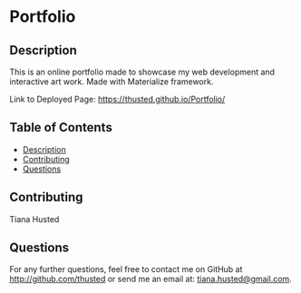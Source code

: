 # Portfolio

## Description
This is an online portfolio made to showcase my web development and interactive art work. Made with Materialize framework.

Link to Deployed Page: https://thusted.github.io/Portfolio/

## Table of Contents
* [Description](#Description)
* [Contributing](#Contributing)
* [Questions](#Questions)


## Contributing
Tiana Husted

## Questions
For any further questions, feel free to contact me on GitHub at http://github.com/thusted or send me an email at: tiana.husted@gmail.com.